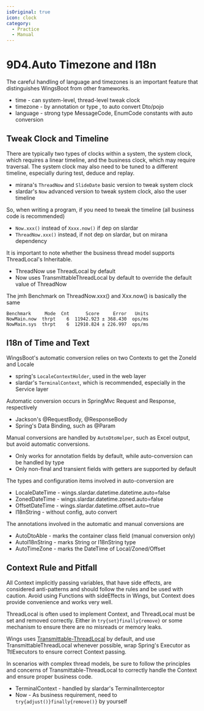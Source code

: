 ```yaml
---
isOriginal: true
icon: clock
category:
  - Practice
  - Manual
---
```


# 9D4.Auto Timezone and I18n

The careful handling of language and timezones is an important feature that distinguishes WingsBoot from other frameworks.

* time - can system-level, thread-level tweak clock
* timezone - by annotation or type , to auto convert Dto/pojo
* language - strong type MessageCode, EnumCode constants with auto conversion

## Tweak Clock and Timeline

There are typically two types of clocks within a system, the system clock, which requires
a linear timeline, and the business clock, which may require traversal.
The system clock may also need to be tuned to a different timeline, especially during test, deduce and replay.

* mirana's `ThreadNow` and `SlideDate` basic version to tweak system clock
* slardar's `Now` advanced version to tweak system clock, also the user timeline

So, when writing a program, if you need to tweak the timeline (all business code is recommended)

* `Now.xxx()` instead of `Xxxx.now()` if dep on slardar
* `ThreadNow.xxx()` instead, if not dep on slardar, but on mirana dependency

It is important to note whether the business thread model supports ThreadLocal's Inheritable.

* ThreadNow use ThreadLocal by default
* Now uses TransmittableThreadLocal by default to override the default value of ThreadNow

The jmh Benchmark on ThreadNow.xxx() and Xxx.now() is basically the same

```text
Benchmark     Mode  Cnt      Score     Error   Units
NowMain.now  thrpt    6  11942.923 ± 368.430  ops/ms
NowMain.sys  thrpt    6  12910.824 ± 226.997  ops/ms
```

## I18n of Time and Text

WingsBoot's automatic conversion relies on two Contexts to get the ZoneId and Locale

* spring's `LocaleContextHolder`, used in the web layer
* slardar's `TerminalContext`, which is recommended, especially  in the Service layer

Automatic conversion occurs in SpringMvc Request and Response, respectively

* Jackson's @RequestBody, @ResponseBody
* Spring's Data Binding, such as @Param

Manual conversions are handled by `AutoDtoHelper`, such as Excel output, but avoid automatic conversions.

* Only works for annotation fields by default, while auto-conversion can be handled by type
* Only non-final and transient fields with getters are supported by default

The types and configuration items involved in auto-conversion are

* LocaleDateTime - wings.slardar.datetime.datetime.auto=false
* ZonedDateTime - wings.slardar.datetime.zoned.auto=false
* OffsetDateTime - wings.slardar.datetime.offset.auto=true
* I18nString - without config, auto convert

The annotations involved in the automatic and manual conversions are

* AutoDtoAble - marks the container class field (manual conversion only)
* AutoI18nString - marks String or I18nString type
* AutoTimeZone - marks the DateTime of Local/Zoned/Offset

## Context Rule and Pitfall

All Context implicitly passing variables, that have side effects, are considered anti-patterns
and should follow the rules and be used with caution.
Avoid using Functions with sideEffects in Wings, but Context does provide convenience and works very well.

ThreadLocal is often used to implement Context, and ThreadLocal must be set and removed correctly.
Either in `try{set}finally{remove}` or some mechanism to ensure there are no misreads or memory leaks.

Wings uses [Transmittable-ThreadLocal](https://github.com/alibaba/transmittable-thread-local) by default,
and use TransmittableThreadLocal whenever possible, wrap Spring's Executor as TtlExecutors to ensure correct Context passing.

In scenarios with complex thread models, be sure to follow the principles and concerns of Transmittable-ThreadLocal
to correctly handle the Context and ensure proper business code.

* TerminalContext - handled by slardar's TerminalInterceptor
* Now - As business requirement, need to `try{adjust()}finally{remove()}` by yourself
